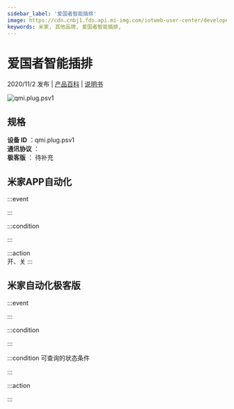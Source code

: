 ```yaml
---
sidebar_label: '爱国者智能插排'
image: https://cdn.cnbj1.fds.api.mi-img.com/iotweb-user-center/developer_1679048938449nztWpLFn.png?GalaxyAccessKeyId=AKVGLQWBOVIRQ3XLEW&Expires=9223372036854775807&Signature=HMXlUzPoN/Y+6rwyeBLIoGooiq4=
keywords: 米家, 其他品牌, 爱国者智能插排, 
---
```

# 爱国者智能插排

2020/11/2 发布 | [产品百科](https://home.mi.com/webapp/content/baike/product/index.html?model=qmi.plug.psv1/) | [说明书](https://home.mi.com/views/introduction.html?model=qmi.plug.psv1&region=cn)

![qmi.plug.psv1](https://cdn.cnbj1.fds.api.mi-img.com/iotweb-user-center/developer_1679048938449nztWpLFn.png?GalaxyAccessKeyId=AKVGLQWBOVIRQ3XLEW&Expires=9223372036854775807&Signature=HMXlUzPoN/Y+6rwyeBLIoGooiq4=)

## 规格  
> 
**设备 ID** ：qmi.plug.psv1  
**通讯协议** ：  
**极客版**  ： 待补充 


## 米家APP自动化  

:::event  

:::

:::condition  

:::

:::action   
开、关
:::

## 米家自动化极客版  

:::event  

:::

:::condition  

:::

:::condition 可查询的状态条件  

:::

:::action  

:::

        

